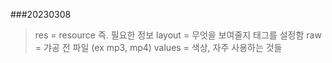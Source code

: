 ###20230308
> res = resource 즉. 필요한 정보
> layout = 무엇을 보여줄지 태그를 설정함
> raw = 갸공 전 파일 (ex mp3, mp4)
> values = 색상, 자주 사용하는 것들
